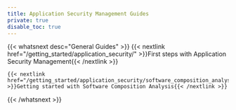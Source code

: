 ```yaml
---
title: Application Security Management Guides
private: true
disable_toc: true
---
```


{{< whatsnext desc="General Guides" >}}
    {{< nextlink href="/getting_started/application_security/" >}}First steps with Application Security Management{{< /nextlink >}}

    {{< nextlink href="/getting_started/application_security/software_composition_analysis" >}}Getting started with Software Composition Analysis{{< /nextlink >}}
{{< /whatsnext >}}
